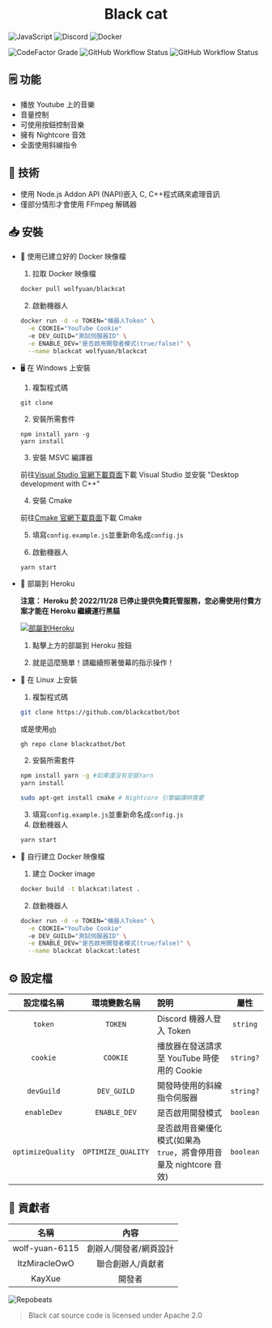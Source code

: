 <h1 align="center">Black cat</h1>

![JavaScript](https://img.shields.io/badge/javascript-%23323330.svg?style=for-the-badge&logo=javascript&logoColor=F7DF1E) ![Discord](https://img.shields.io/badge/Discord-%237289DA.svg?style=for-the-badge&logo=discord&logoColor=white&color=5865F2) ![Docker](https://img.shields.io/badge/docker-%230db7ed.svg?style=for-the-badge&logo=docker&logoColor=white)

![CodeFactor Grade](https://img.shields.io/codefactor/grade/github/blackcatbot/bot?color=F44A6A&label=CodeFactor&logo=codefactor&logoColor=FFFFFF&style=flat-square) ![GitHub Workflow Status](https://img.shields.io/github/actions/workflow/status/blackcatbot/bot/ci.yml?color=2088FF&label=CI&logo=GitHub%20actions&logoColor=FFFFFF&style=flat-square) ![GitHub Workflow Status](https://img.shields.io/github/actions/workflow/status/blackcatbot/bot/push.yml?color=2088FF&label=Release&logo=GitHub%20actions&logoColor=FFFFFF&style=flat-square)

## 🗒️ 功能

- 播放 Youtube 上的音樂
- 音量控制
- 可使用按鈕控制音樂
- 擁有 Nightcore 音效
- 全面使用斜線指令

## 💽 技術

- 使用 Node.js Addon API (NAPI)嵌入 C, C++程式碼來處理音訊
- 僅部分情形才會使用 FFmpeg 解碼器

## 📥 安裝

- 🐳 使用已建立好的 Docker 映像檔

  1. 拉取 Docker 映像檔

  ```sh
  docker pull wolfyuan/blackcat
  ```

  2. 啟動機器人

  ```sh
  docker run -d -e TOKEN="機器人Token" \
    -e COOKIE="YouTube Cookie"
    -e DEV_GUILD="測試伺服器ID" \
    -e ENABLE_DEV="是否啟用開發者模式(true/false)" \
    --name blackcat wolfyuan/blackcat
  ```

- 🖥️ 在 Windows 上安裝

  1. 複製程式碼

  ```batch
  git clone
  ```

  2. 安裝所需套件

  ```batch
  npm install yarn -g
  yarn install
  ```

  3. 安裝 MSVC 編譯器

  前往[Visual Studio 官網下載頁面](https://visualstudio.microsoft.com/downloads/)下載 Visual Studio 並安裝 "Desktop development with C++"

  4. 安裝 Cmake

  前往[Cmake 官網下載頁面](https://cmake.org/download/)下載 Cmake

  5. 填寫`config.example.js`並重新命名成`config.js`

  6. 啟動機器人

  ```batch
  yarn start
  ```

- 💠 部屬到 Heroku

  **注意： Heroku 於 2022/11/28 已停止提供免費託管服務，您必需使用付費方案才能在 Heroku 繼續運行黑貓**

  [![部屬到Heroku](https://raw.githubusercontent.com/blackcatbot/blackcat-cdn/main/button.svg)](https://heroku.com/deploy?template=https://github.com/blackcatbot/bot)

  1. 點擊上方的部屬到 Heroku 按鈕

  2. 就是這麼簡單！請繼續照著螢幕的指示操作！

- 🐧 在 Linux 上安裝

  1. 複製程式碼

  ```sh
  git clone https://github.com/blackcatbot/bot
  ```

  或是使用[`gh`](https://cli.github.com)

  ```sh
  gh repo clone blackcatbot/bot
  ```

  2. 安裝所需套件

  ```sh
  npm install yarn -g #如果還沒有安裝Yarn
  yarn install

  sudo apt-get install cmake # Nightcore 引擎編譯時需要
  ```

  3. 填寫`config.example.js`並重新命名成`config.js`
  4. 啟動機器人

  ```sh
  yarn start
  ```

- 🐋 自行建立 Docker 映像檔
  1. 建立 Docker image
  ```sh
  docker build -t blackcat:latest .
  ```
  2. 啟動機器人
  ```sh
  docker run -d -e TOKEN="機器人Token" \
    -e COOKIE="YouTube Cookie"
    -e DEV_GUILD="測試伺服器ID" \
    -e ENABLE_DEV="是否啟用開發者模式(true/false)" \
    --name blackcat blackcat:latest
  ```

## ⚙️ 設定檔

| 設定檔名稱 | 環境變數名稱 | 說明 | 屬性 |
| :-: | :-: | :-- | :-: |
| `token` | `TOKEN` | Discord 機器人登入 Token | `string` |
| `cookie` | `COOKIE` | 播放器在發送請求至 YouTube 時使用的 Cookie | `string?` |
| `devGuild` | `DEV_GUILD` | 開發時使用的斜線指令伺服器 | `string?` |
| `enableDev` | `ENABLE_DEV` | 是否啟用開發模式 | `boolean` |
| `optimizeQuality` | `OPTIMIZE_QUALITY` | 是否啟用音樂優化模式(如果為`true`，將會停用音量及 nightcore 音效) | `boolean` |

## 🙏 貢獻者

|      名稱      |          內容          |
| :------------: | :--------------------: |
| wolf-yuan-6115 | 創辦人/開發者/網頁設計 |
| ItzMiracleOwO  |   聯合創辦人/貢獻者    |
|     KayXue     |         開發者         |

![Repobeats](https://repobeats.axiom.co/api/embed/a6bd28c74d122a98b8db7d45fd5ca39ad0e8b12e.svg)

> Black cat source code is licensed under Apache 2.0

